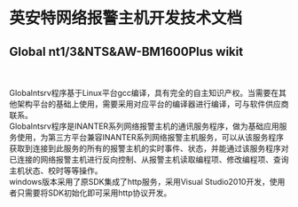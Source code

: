# 英安特网络报警主机开发技术文档
## Global nt1/3&NTS&AW-BM1600Plus wikit
<br>
<br>
Globalntsrv程序基于Linux平台gcc编译，具有完全的自主知识产权。当需要在其他架构平台的基础上使用，需要采用对应平台的编译器进行编译，可与软件供应商联系。<br>
Globalntsrv程序是INANTER系列网络报警主机的通讯服务程序，做为基础应用服务使用，为第三方平台兼容INANTER系列网络报警主机服务，可以从该服务程序获取到连接到此服务的所有的报警主机的实时事件、状态，并能通过该服务程序对已连接的网络报警主机进行反向控制、从报警主机读取编程项、修改编程项、查询主机状态、校时等等操作。<br>
windows版本采用了原SDK集成了http服务，采用Visual Studio2010开发，使用者只需要将SDK初始化即可采用http协议开发。<br>